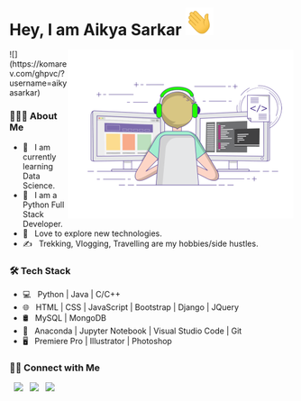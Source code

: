 # Hey, I am Aikya Sarkar <img src="https://raw.githubusercontent.com/ABSphreak/ABSphreak/master/gifs/Hi.gif" width="50px">
<img align="right" alt="GIF" src="https://raw.githubusercontent.com/devSouvik/devSouvik/master/gif3.gif" width="400"/>
![](https://komarev.com/ghpvc/?username=aikyasarkar)
<h3> 👨🏻‍💻 About Me </h3>

- 🔭 &nbsp; I am currently learning Data Science.
- 💼 &nbsp; I am a Python Full Stack Developer.
- 🤔 &nbsp; Love to explore new technologies.
- ✍️ &nbsp; Trekking, Vlogging, Travelling are my hobbies/side hustles.

<h3>🛠 Tech Stack</h3>

- 💻 &nbsp; Python | Java | C/C++  
- 🌐 &nbsp; HTML | CSS | JavaScript | Bootstrap | Django | JQuery
- 🛢 &nbsp; MySQL | MongoDB
- 🔧 &nbsp; Anaconda | Jupyter Notebook | Visual Studio Code | Git
- 🖥 &nbsp; Premiere Pro | Illustrator | Photoshop

<h3>🤝🏻 Connect with Me</h3>

<p>
&nbsp; <a href="https://www.instagram.com/aikyasarkar/" target="_blank" rel="noopener noreferrer"><img src="https://img.icons8.com/plasticine/100/000000/instagram-new.png" width="50" /></a>
&nbsp; <a href="https://www.linkedin.com/in/aikyasarkar/" target="_blank" rel="noopener noreferrer"><img src="https://img.icons8.com/plasticine/100/000000/linkedin.png" width="50" /></a>
&nbsp; <a href="mailto:aikyasarkar10@gmail.com" target="_blank" rel="noopener noreferrer"><img src="https://img.icons8.com/plasticine/100/000000/gmail.png"  width="50" /></a>
</p>

